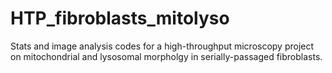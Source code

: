 # HTP_fibroblasts_mitolyso
Stats and image analysis codes for a high-throughput microscopy project on mitochondrial and lysosomal morpholgy in serially-passaged fibroblasts.

